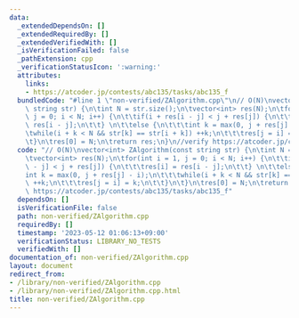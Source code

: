 ```yaml
---
data:
  _extendedDependsOn: []
  _extendedRequiredBy: []
  _extendedVerifiedWith: []
  _isVerificationFailed: false
  _pathExtension: cpp
  _verificationStatusIcon: ':warning:'
  attributes:
    links:
    - https://atcoder.jp/contests/abc135/tasks/abc135_f
  bundledCode: "#line 1 \"non-verified/ZAlgorithm.cpp\"\n// O(N)\nvector<int> ZAlgorithm(const\
    \ string str) {\n\tint N = str.size();\n\tvector<int> res(N);\n\tfor(int i = 1,\
    \ j = 0; i < N; i++) {\n\t\tif(i + res[i - j] < j + res[j]) {\n\t\t\tres[i] =\
    \ res[i - j];\n\t\t} \n\t\telse {\n\t\t\tint k = max(0, j + res[j] - i);\n\t\t\
    \twhile(i + k < N && str[k] == str[i + k]) ++k;\n\t\t\tres[j = i] = k;\n\t\t}\n\
    \t}\n\tres[0] = N;\n\treturn res;\n}\n//verify https://atcoder.jp/contests/abc135/tasks/abc135_f\n"
  code: "// O(N)\nvector<int> ZAlgorithm(const string str) {\n\tint N = str.size();\n\
    \tvector<int> res(N);\n\tfor(int i = 1, j = 0; i < N; i++) {\n\t\tif(i + res[i\
    \ - j] < j + res[j]) {\n\t\t\tres[i] = res[i - j];\n\t\t} \n\t\telse {\n\t\t\t\
    int k = max(0, j + res[j] - i);\n\t\t\twhile(i + k < N && str[k] == str[i + k])\
    \ ++k;\n\t\t\tres[j = i] = k;\n\t\t}\n\t}\n\tres[0] = N;\n\treturn res;\n}\n//verify\
    \ https://atcoder.jp/contests/abc135/tasks/abc135_f"
  dependsOn: []
  isVerificationFile: false
  path: non-verified/ZAlgorithm.cpp
  requiredBy: []
  timestamp: '2023-05-12 01:06:13+09:00'
  verificationStatus: LIBRARY_NO_TESTS
  verifiedWith: []
documentation_of: non-verified/ZAlgorithm.cpp
layout: document
redirect_from:
- /library/non-verified/ZAlgorithm.cpp
- /library/non-verified/ZAlgorithm.cpp.html
title: non-verified/ZAlgorithm.cpp
---
```

